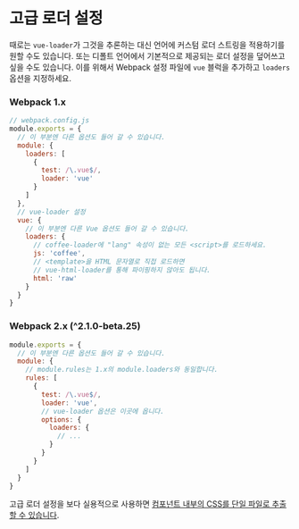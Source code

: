 # 고급 로더 설정

때로는 `vue-loader`가 그것을 추론하는 대신 언어에 커스텀 로더 스트링을 적용하기를 원할 수도 있습니다. 또는 디폴트 언어에서 기본적으로 제공되는 로더 설정을 덮어쓰고 싶을 수도 있습니다. 이를 위해서 Webpack 설정 파일에 `vue` 블럭을 추가하고 `loaders` 옵션을 지정하세요.

### Webpack 1.x

``` js
// webpack.config.js
module.exports = {
  // 이 부분엔 다른 옵션도 들어 갈 수 있습니다.
  module: {
    loaders: [
      {
        test: /\.vue$/,
        loader: 'vue'
      }
    ]
  },
  // vue-loader 설정
  vue: {
    // 이 부분엔 다른 Vue 옵션도 들어 갈 수 있습니다.
    loaders: {
      // coffee-loader에 "lang" 속성이 없는 모든 <script>를 로드하세요.
      js: 'coffee',
      // <template>을 HTML 문자열로 직접 로드하면
      // vue-html-loader를 통해 파이핑하지 않아도 됩니다.
      html: 'raw'
    }
  }
}
```

### Webpack 2.x (^2.1.0-beta.25)

``` js
module.exports = {
  // 이 부분엔 다른 옵션도 들어 갈 수 있습니다.
  module: {
    // module.rules는 1.x의 module.loaders와 동일합니다.
    rules: [
      {
        test: /\.vue$/,
        loader: 'vue',
        // vue-loader 옵션은 이곳에 옵니다.
        options: {
          loaders: {
            // ...
          }
        }
      }
    ]
  }
}
```

고급 로더 설정을 보다 실용적으로 사용하면 [컴포넌트 내부의 CSS를 단일 파일로 추출할 수 있습니다](./extract-css.md).